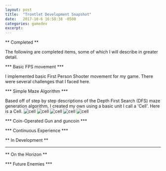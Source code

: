 ```yaml
---
layout: post
title:  "Trontlet Development Snapshot"
date:   2017-10-6 16:58:38 -0500
categories: gamedev
excerpt:
---
```



** Completed **

The following are completed items, some of which I will describe in greater detail.

*** Basic FPS movement ***

I implemented basic First Person Shooter movement for my game. There were several challenges that I faced here.

*** Simple Maze Algorithm ***

Based off of step by step descriptions of the Depth First Search (DFS) maze generation algorithm, I created my own using a basic unit I call a 'Cell'. Here is a Cell.
![cell]({{site.url}}/assets/gamedev/trontlet/1.png)
![cell]({{site.url}}/assets/gamedev/trontlet/2.png)
![cell]({{site.url}}/assets/gamedev/trontlet/3.png)
![cell]({{site.url}}/assets/gamedev/trontlet/4.png)
![cell]({{site.url}}/assets/gamedev/trontlet/5.png)


*** Coin-Operated Gun and guncoin ***

*** Continuous Experience ***


** In Development **

***  ***

** On the Horizon **

*** Future Enemies ***
